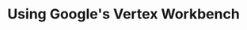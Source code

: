 ---
layout: blog
title: "Using Google's Vertex Workbench"
description: "The ideas and step by step guide to setting up Vertex Workbench for working"
tags: [Blog]
notfull: true
keywords: ""
---